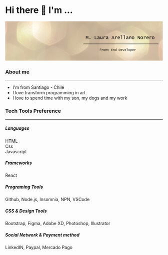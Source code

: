 <head>
        <title>Postcard</title>
         <link rel="stylesheet" href="style.css">
</head>
<body>
<h1>Hi there 👋 I'm ...</h1>

<img src="Laura-Arellano.png"/>

<h3>About me</h3>
<hr/>

- I'm from Santiago - Chile
- I love transform programming in art
- I love to spend time with my son, my dogs and my work

<h3>Tech Tools Preference</h3>
<hr/>

<h5>Languages</h5>
<div>HTML</div> <div>Css</div> <div>Javascript</div>

<h5>Frameworks</h5>
React

<h5>Programing Tools</h5>
Github, Node.js, Insomnia, NPN, VSCode

<h5>CSS & Design Tools</h5>
Bootstrap, Figma, Adobe XD, Photoshop, Illustrator

<h5>Social Network & Payment method</h5>
LinkedIN, Paypal, Mercado Pago
</body>



<!--
**marellanorero/marellanorero** is a ✨ _special_ ✨ repository because its `README.md` (this file) appears on your GitHub profile.

Here are some ideas to get you started:

- 🔭 I’m currently working on ...
- 🌱 I’m currently learning ...
- 👯 I’m looking to collaborate on ...
- 🤔 I’m looking for help with ...
- 💬 Ask me about ...
- 📫 How to reach me: ...
- 😄 Pronouns: ...
- ⚡ Fun fact: ...
-->
